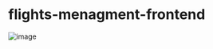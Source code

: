 # flights-menagment-frontend
![image](https://user-images.githubusercontent.com/79015460/212960936-25966938-496a-43aa-b8bf-8d504792d3ff.png)
